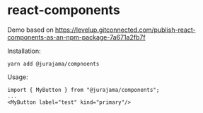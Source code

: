 # react-components

Demo based on
https://levelup.gitconnected.com/publish-react-components-as-an-npm-package-7a671a2fb7f

Installation:
```
yarn add @jurajama/compnoents
```

Usage:
```
import { MyButton } from "@jurajama/components";
...
<MyButton label="test" kind="primary"/>
```
